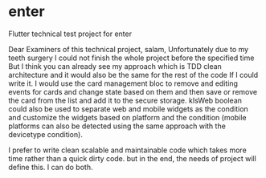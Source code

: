 # enter

Flutter technical test project for enter

Dear Examiners of this technical project, salam,
Unfortunately due to my teeth surgery I could not finish the whole project before the specified time
But I think you can already see my approach which is TDD clean architecture and it would also be the same
for the rest of the code If I could write it. I would use the card management bloc to remove and editing events for cards and change state based on them and then save or remove the card from the list and add it to the secure storage.
kIsWeb boolean could also be used to separate web and mobile widgets as the condition and
customize the widgets based on platform and the condition (mobile platforms can also be detected using the same
approach with the devicetype condition).

I prefer to write clean scalable and maintainable code which takes more time rather than a quick dirty code.
but in the end, the needs of project will define this. I can do both. 